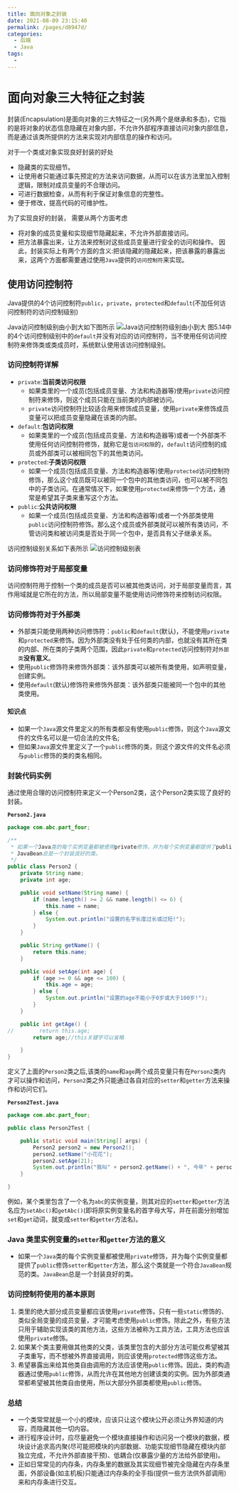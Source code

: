 ```yaml
---
title: 面向对象之封装
date: 2021-08-09 23:15:40
permalink: /pages/d8947d/
categories:
  - 后端
  - Java
tags:
  - 
---
```

# 面向对象三大特征之封装
封装(Encapsulation)是面向对象的三大特征之一(另外两个是继承和多态)，它指的是将对象的状态信息隐藏在对象内部，不允许外部程序直接访问对象内部信息，而是通过该类所提供的方法来实现对内部信息的操作和访问。

对于一个类或对象实现良好封装的好处
* 隐藏类的实现细节。
* 让使用者只能通过事先预定的方法来访问数据，从而可以在该方法里加入控制逻辑，限制对成员变量的不合理访问。
* 可进行数据检查，从而有利于保证对象信息的完整性。
* 便于修改，提高代码的可维护性。

为了实现良好的封装， 需要从两个方面考虑
* 将对象的成员变量和实现细节隐藏起来，不允许外部直接访问。
* 把方法暴露出来，让方法来控制对这些成员变量进行安全的访问和操作。
因此，封装实际上有两个方面的含义:把该隐藏的隐藏起来，把该暴露的暴露出来，这两个方面都需要通过使用`Java`提供的`访问控制符`来实现。
## 使用访问控制符
Java提供的4个访问控制符`public`，`private`，`protected`和`default`(不加任何访问控制符的访问控制级别)

Java访问控制级别由小到大如下图所示
![Java访问控制符级别由小到大](https://cdn.jsdelivr.net/gh/hashqueue/blog-image-hosting@master/images/Java访问控制符级别由小到大-3e22d35b7afe44168f1b0b55dfa66626.png)
图5.14中的4个访问控制级别中的`default`并没有对应的访问控制符，当不使用任何访问控制符来修饰类或类成员时，系统默认使用该访问控制级别。

### 访问控制符详解
* `private`:**当前类访问权限**
    * 如果类里的一个成员(包括成员变量、方法和构造器等)使用`private`访问控制符来修饰，则这个成员只能在当前类的内部被访问。
    * `private`访问控制符比较适合用来修饰成员变量，使用`private`来修饰成员变量可以把成员变量隐藏在该类的内部。
* `default`:**包访问权限**
    * 如果类里的一个成员(包括成员变量、方法和构造器等)或者一个外部类不使用任何访问控制符修饰，就称它是`包访问权限`的，`default`访问控制的成员或外部类可以被相同包下的其他类访问。
* `protected`:**子类访问权限**
    * 如果一个成员(包括成员变量、方法和构造器等)使用`protected`访问控制符修饰，那么这个成员既可以被同一个包中的其他类访问，也可以被不同包中的子类访问。在通常情况下，如果使用`protected`来修饰一个方法，通常是希望其子类来重写这个方法。
* `public`:**公共访问权限**
    * 如果一个成员(包括成员变量、方法和构造器等)或者一个外部类使用`public`访问控制符修饰。那么这个成员或外部类就可以被所有类访问，不管访问类和被访问类是否处于同一个包中，是否具有父子继承关系。

访问控制级别关系如下表所示
![访问控制级别表](https://cdn.jsdelivr.net/gh/hashqueue/blog-image-hosting@master/images/访问控制级别表-cd2c7d142df847b78e51fd08f631ba94.png)

### 访问修饰符对于局部变量
访问控制符用于控制一个类的成员是否可以被其他类访问，对于局部变量而言，其作用域就是它所在的方法，所以局部变量不能使用访问修饰符来控制访问权限。
### 访问修饰符对于外部类
* 外部类只能使用两种访问修饰符：`public`和`default`(默认)，不能使用`private`和`protected`来修饰。因为外部类没有处于任何类的内部，也就没有其所在类的内部、所在类的子类两个范围，因此`private`和`protected`访问控制符对`外部类`**没有意义**。
* 使用`public`修饰符来修饰外部类：该外部类可以被所有类使用，如声明变量，创建实例。
* 使用`default`(默认)修饰符来修饰外部类：该外部类只能被同一个包中的其他类使用。

#### 知识点
* 如果一个`Java`源文件里定义的所有类都没有使用`public`修饰，则这个`Java`源文件的文件名可以是一切合法的文件名;
* 但如果`Java`源文件里定义了一个`public`修饰的类，则这个源文件的文件名必须与`public`修饰的类的类名相同。

### 封装代码实例
通过使用合理的访问控制符来定义一个Person2类，这个Person2类实现了良好的封装。

**`Person2.java`**
```java
package com.abc.part_four;

/**
 * 如果一个Java类的每个实例变量都被使用private修饰，并为每个实例变量都提供了public修饰setter和getter方法，那么这个类就是一个符合JavaBean规范的类
 * JavaBean总是一个封装良好的类。
 */
public class Person2 {
    private String name;
    private int age;

    public void setName(String name) {
        if (name.length() >= 2 && name.length() <= 6) {
            this.name = name;
        } else {
            System.out.println("设置的名字长度过长或过短!");
        }
    }

    public String getName() {
        return this.name;
    }

    public void setAge(int age) {
        if (age >= 0 && age <= 100) {
            this.age = age;
        } else {
            System.out.println("设置的age不能小于0岁或大于100岁!");
        }
    }

    public int getAge() {
//        return this.age;
        return age;//this关键字可以省略

    }
}
```
定义了上面的`Person2`类之后,该类的`name`和`age`两个成员变量只有在`Person2`类内才可以操作和访问，`Person2`类之外只能通过各自对应的`setter`和`getter`方法来操作和访问它们。

**`Person2Test.java`**
```java
package com.abc.part_four;

public class Person2Test {

    public static void main(String[] args) {
        Person2 person2 = new Person2();
        person2.setName("小花花");
        person2.setAge(21);
        System.out.println("我叫" + person2.getName() + ", 今年" + person2.getAge() + "岁了!");//我叫小花花, 今年21岁了!
    }

}
```
例如，某个类里包含了一个名为`abc`的实例变量，则其对应的`setter`和`getter`方法名应为`setAbc()`和`getAbc()`(即将原实例变量名的首字母大写，并在前面分别增加`set`和`get`动词，就变成`setter`和`getter`方法名)。

### Java 类里实例变量的`setter`和`getter`方法的意义
* 如果一个`Java`类的每个实例变量都被使用`private`修饰，并为每个实例变量都提供了`public`修饰`setter`和`getter`方法，那么这个类就是一个符合`JavaBean`规范的类。`JavaBean`总是一个封装良好的类。

### 访问控制符使用的基本原则
1. 类里的绝大部分成员变量都应该使用`private`修饰，只有一些`static`修饰的、类似全局变量的成员变量，才可能考虑使用`public`修饰。除此之外，有些方法只用于辅助实现该类的其他方法，这些方法被称为工具方法，工具方法也应该使用`private`修饰。
2. 如果某个类主要用做其他类的父类，该类里包含的大部分方法可能仅希望被其子类重写，而不想被外界直接调用，则应该使用`protected`修饰这些方法。
3. 希望暴露出来给其他类自由调用的方法应该使用`public`修饰。因此，类的构造器通过使用`public`修饰，从而允许在其他地方创建该类的实例。因为外部类通常都希望被其他类自由使用，所以大部分外部类都使用`public`修饰。

### 总结
* 一个类常常就是一个小的模块，应该只让这个模块公开必须让外界知道的内容，而隐藏其他一切内容。
* 进行程序设计时，应尽量避免一个模块直接操作和访问另一个模块的数据，模块设计追求高内聚(尽可能把模块的内部数据、功能实现细节隐藏在模块内部独立完成，不允许外部直接干预)、低耦合(仅暴露少量的方法给外部使用)。
* 正如日常常见的内存条，内存条里的数据及其实现细节被完全隐藏在内存条里面，外部设备(如主机板)只能通过内存条的全手指(提供一些方法供外部调用)来和内存条进行交互。


